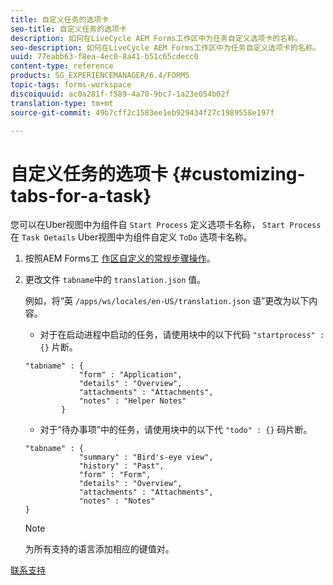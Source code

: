 ```yaml
---
title: 自定义任务的选项卡
seo-title: 自定义任务的选项卡
description: 如何在LiveCycle AEM Forms工作区中为任务自定义选项卡的名称。
seo-description: 如何在LiveCycle AEM Forms工作区中为任务自定义选项卡的名称。
uuid: 77eabb63-f8ea-4ec0-8a41-b51c65cdecc0
content-type: reference
products: SG_EXPERIENCEMANAGER/6.4/FORMS
topic-tags: forms-workspace
discoiquuid: ac0a281f-f589-4a70-9bc7-1a23e054b02f
translation-type: tm+mt
source-git-commit: 49b7cff2c1583ee1eb929434f27c1989558e197f

---
```



# 自定义任务的选项卡 {#customizing-tabs-for-a-task}

您可以在Uber视图中为组件自 `Start Process` 定义选项卡名称， `Start Process` 在 `Task Details` Uber视图中为组件自定义 `ToDo` 选项卡名称。

1. 按照AEM Forms工 [作区自定义的常规步骤操作](/help/forms/using/generic-steps-html-workspace-customization.md)。
1. 更改文件 `tabname`中的 `translation.json` 值。

   例如，将“英 `/apps/ws/locales/en-US/translation.json` 语”更改为以下内容。

   * 对于在启动进程中启动的任务，请使用块中的以下代码 `"startprocess" : {}` 片断。

   ```
   "tabname" : {
               "form" : "Application",
               "details" : "Overview",
               "attachments" : "Attachments",
               "notes" : "Helper Notes"
           }
   ```

   * 对于“待办事项”中的任务，请使用块中的以下代 `"todo" : {}` 码片断。

   ```
   "tabname" : {
               "summary" : "Bird's-eye view",
               "history" : "Past",
               "form" : "Form",
               "details" : "Overview",
               "attachments" : "Attachments",
               "notes" : "Notes"
   }
   ```

   >[!NOTE]
   >
   >为所有支持的语言添加相应的键值对。

[联系支持](https://www.adobe.com/account/sign-in.supportportal.html)
